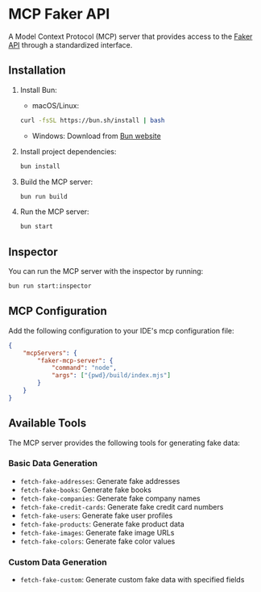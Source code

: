 # MCP Faker API

A Model Context Protocol (MCP) server that provides access to the [Faker API](https://fakerapi.it/) through a standardized interface.

## Installation

1. Install Bun:
   - macOS/Linux:
   ```bash
   curl -fsSL https://bun.sh/install | bash
   ```
   - Windows: Download from [Bun website](https://bun.sh/docs/installation)

2. Install project dependencies:
   ```bash
   bun install
   ```

3. Build the MCP server:
   ```bash
   bun run build
   ```

4. Run the MCP server:
   ```bash
   bun start
   ```

## Inspector

You can run the MCP server with the inspector by running:

```bash
bun run start:inspector
```

## MCP Configuration

Add the following configuration to your IDE's mcp configuration file:

```json
{
	"mcpServers": {
		"faker-mcp-server": {
			"command": "node",
			"args": ["{pwd}/build/index.mjs"]
		}
	}
}
```

## Available Tools

The MCP server provides the following tools for generating fake data:

### Basic Data Generation

- `fetch-fake-addresses`: Generate fake addresses
- `fetch-fake-books`: Generate fake books
- `fetch-fake-companies`: Generate fake company names
- `fetch-fake-credit-cards`: Generate fake credit card numbers
- `fetch-fake-users`: Generate fake user profiles
- `fetch-fake-products`: Generate fake product data
- `fetch-fake-images`: Generate fake image URLs
- `fetch-fake-colors`: Generate fake color values

### Custom Data Generation

- `fetch-fake-custom`: Generate custom fake data with specified fields

